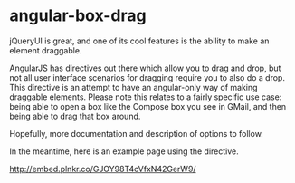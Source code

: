 # angular-box-drag
jQueryUI is great, and one of its cool features is the ability to make an element draggable.

AngularJS has directives out there which allow you to drag and drop, but not all user interface scenarios for dragging require
you to also do a drop. This directive is an attempt to have an angular-only way of making draggable elements. Please note this relates to a fairly specific use case: being able to open a box like the Compose box you see in GMail, and then being able to drag that box around. 

Hopefully, more documentation and description of options to follow. 

In the meantime, here is an example page using the directive.

http://embed.plnkr.co/GJOY98T4cVfxN42GerW9/
